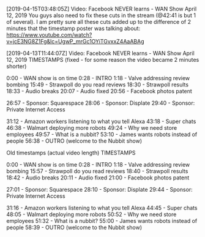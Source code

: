 [2019-04-15T03:48:05Z] Video: Facebook NEVER learns - WAN Show April 12, 2019 
You guys also need to fix these cuts in the stream (@42:41 is but 1 of several). I am pretty sure all these cuts added up to the difference of 2 minutes that the timestamp poster was talking about: https://www.youtube.com/watch?v=jcE3NG8Z1Fg&lc=UgwP_mrGc1OYiTGvxxZ4AaABAg

[2019-04-13T11:44:07Z] Video: Facebook NEVER learns - WAN Show April 12, 2019 
TIMESTAMPS (fixed - for some reason the video became 2 minutes shorter)

0:00 - WAN show is on time
0:28 - INTRO
1:18 - Valve addressing review bombing
15:49 - Strawpoll do you read reviews
18:30 - Strawpoll results
18:33 - Audio breaks
20:07 - Audio fixed
20:56 - Facebook photos patent

26:57 - Sponsor: Squarespace
28:06 - Sponsor: Displate
29:40 - Sponsor: Private Internet Access

31:12 - Amazon workers listening to what you tell Alexa
43:18 - Super chats
46:38 - Walmart deploying more robots
49:24 - Why we need store employees
49:57 - What is a nubbit?
53:10 - James wants robots instead of people
56:38 - OUTRO (welcome to the Nubbit show)



Old timestamps (actual video length)
TIMESTAMPS

0:00 - WAN show is on time
0:28 - INTRO
1:18 - Valve addressing review bombing
15:57 - Strawpoll do you read reviews
18:40 - Strawpoll results
18:42 - Audio breaks
20:11 - Audio fixed
21:00 - Facebook photos patent

27:01 - Sponsor: Squarespace 
28:10 - Sponsor: Displate
29:44 - Sponsor: Private Internet Access

31:16 - Amazon workers listening to what you tell Alexa
44:45 - Super chats
48:05 - Walmart deploying more robots
50:52 - Why we need store employees
51:32 - What is a nubbit?
55:00 - James wants robots instead of people
58:39 - OUTRO (welcome to the Nubbit show)

